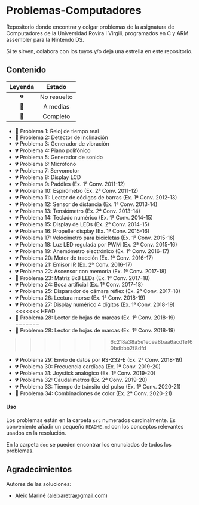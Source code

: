 # Problemas-Computadores
Repositorio donde encontrar y colgar problemas de la asignatura de Computadores de la Universidad Rovira i Virgili, programados en C y ARM assembler para la Nintendo DS.

Si te sirven, colabora con los tuyos y/o deja una estrella en este repositorio. 

## Contenido
| Leyenda | Estado |
| :---: | :---: |
| 💔 | No resuelto |
| 💛 | A medias |
| 💚 | Completo |

- 💚 Problema 1: Reloj de tiempo real
- 💚 Problema 2: Detector de inclinación
- 💔 Problema 3: Generador de vibración
- 💔 Problema 4: Piano polifónico 
- 💔 Problema 5: Generador de sonido
- 💔 Problema 6: Micrófono 
- 💔 Problema 7: Servomotor 
- 💔 Problema 8: Display LCD 
- 💔 Problema 9: Paddles (Ex. 1ª Conv. 2011-12)
- 💔 Problema 10: Espirómetro (Ex. 2ª Conv. 2011-12)
- 💔 Problema 11: Lector de códigos de barras (Ex. 1ª Conv. 2012-13)
- 💔 Problema 12: Sensor de distancia (Ex. 1ª Conv. 2013-14) 
- 💔 Problema 13: Tensiómetro (Ex. 2ª Conv. 2013-14) 
- 💔 Problema 14: Teclado numérico (Ex. 1ª Conv. 2014-15)
- 💔 Problema 15: Display de LEDs (Ex. 2ª Conv. 2014-15)
- 💔 Problema 16: Propeller display (Ex. 1ª Conv. 2015-16) 
- 💔 Problema 17: Velocímetro para bicicletas (Ex. 1ª Conv. 2015-16) 
- 💔 Problema 18: Luz LED regulada por PWM (Ex. 2ª Conv. 2015-16) 
- 💔 Problema 19: Anemómetro electrónico (Ex. 1ª Conv. 2016-17) 
- 💔 Problema 20: Motor de tracción (Ex. 1ª Conv. 2016-17) 
- 💔 Problema 21: Emisor IR (Ex. 2ª Conv. 2016-17) 
- 💔 Problema 22: Ascensor con memoria (Ex. 1ª Conv. 2017-18)
- 💛 Problema 23: Matriz 8x8 LEDs (Ex. 1ª Conv. 2017-18) 
- 💔 Problema 24: Boca artificial (Ex. 1ª Conv. 2017-18) 
- 💔 Problema 25: Disparador de cámara réflex (Ex. 2ª Conv. 2017-18)
- 💔 Problema 26: Lectura morse (Ex. 1ª Conv. 2018-19) 
- 💔 Problema 27: Display numérico 4 dígitos (Ex. 1ª Conv. 2018-19) 
<<<<<<< HEAD
- 💚 Problema 28: Lector de hojas de marcas (Ex. 1ª Conv. 2018-19) 
=======
- 💛 Problema 28: Lector de hojas de marcas (Ex. 1ª Conv. 2018-19) 
>>>>>>> 6c218a38a5e1ecea8baa6acd1ef60bdbbb2f8dfd
- 💔 Problema 29: Envío de datos por RS-232-E (Ex. 2ª Conv. 2018-19)
- 💔 Problema 30: Frecuencia cardíaca (Ex. 1ª Conv. 2019-20) 
- 💔 Problema 31: Joystick analógico (Ex. 1ª Conv. 2019-20) 
- 💔 Problema 32: Caudalímetros (Ex. 2ª Conv. 2019-20) 
- 💔 Problema 33: Tiempo de tránsito del pulso (Ex. 1ª Conv. 2020-21)
- 💚 Problema 34: Combinaciones de color (Ex. 2ª Conv. 2020-21) 

#### Uso
Los problemas están en la carpeta `src` numerados cardinalmente. Es conveniente añadir un pequeño `README.md` con los conceptos relevantes usados en la resolución.

En la carpeta `doc` se pueden encontrar los enunciados de todos los problemas.

## Agradecimientos

Autores de las soluciones:
- Aleix Mariné (aleixaretra@gmail.com)
